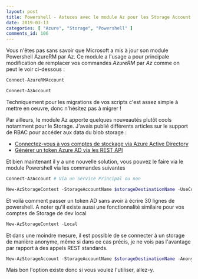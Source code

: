 ```yaml
---
layout: post
title: Powershell - Astuces avec le module Az pour les Storage Account
date: 2019-03-13
categories: [ "Azure", "Storage", "Powershell" ]
comments_id: 106 
---
```


Vous n'êtes pas sans savoir que Microsoft a mis à jour son module Powershell AzureRM par Az. Ce module a l'usage a pour principale modification de remplacer vos commandes *AzureRM* par *Az* comme on peut le voir ci-dessous :

```powershell
Connect-AzureRMAccount

Connect-AzAccount
```

Techniquement pour les migrations de vos scripts c'est assez simple à mettre en oeuvre, donc n'hésitez pas à migrer !

Par ailleurs, le module Az apporte quelques nouveautés plutôt cools notamment pour le Storage.
J'avais publié différents articles sur le support de RBAC pour accéder aux data du blob storage :

- [Connectez-vous à vos comptes de stockage via Azure Active Directory](http://woivre.fr/blog/2018/09/connectez-vous-a-vos-comptes-de-stockage-via-azure-active-directory)
- [Générer un token Azure AD via les REST API](http://woivre.fr/blog/2018/10/generer-un-token-azure-ad-via-les-rest-api)

Et bien maintenant il y a une nouvelle solution, vous pouvez le faire via le module Powershell via les commandes suivantes

```powershell
Connect-AzAccount # Via un Service Principal ou non

New-AzStorageContext -StorageAccountName $storageDestinationName -UseConnectedAccount
```

Et voilà comment passer un token AD sans avoir à écrire 30 lignes de powershell.
A noter qu'il existe aussi une fonctionnalité similaire pour vos comptes de Storage de dev local

```powershell
New-AzStorageContext -Local
```

Et dans une moindre mesure, il est possible de se connecter à un storage de manière anonyme, même si dans ce cas précis, je ne vois pas l'avantage par rapport à des appels REST standards.

```powershell
New-AzStorageAccount -StorageAccountName $storageDestinationName -Anonymous
```

Mais bon l'option existe donc si vous voulez l'utiliser, allez-y.

